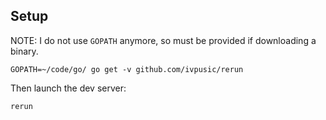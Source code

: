## Setup

NOTE: I do not use `GOPATH` anymore, so must be provided if downloading a binary.

`GOPATH=~/code/go/ go get -v github.com/ivpusic/rerun`

Then launch the dev server:

`rerun`
